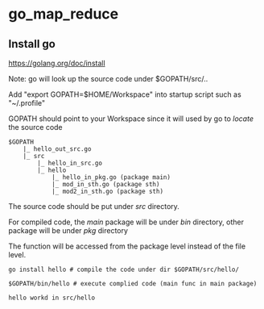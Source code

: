 # go_map_reduce

## Install go
https://golang.org/doc/install

Note:
go will look up the source code under $GOPATH/src/..

Add "export GOPATH=$HOME/Workspace" into startup script such as "~/.profile"

GOPATH should point to your Workspace since it will used by go to *locate* the source code

```
$GOPATH
	|_ hello_out_src.go
	|_ src
		|_ hello_in_src.go
		|_ hello
			|_ hello_in_pkg.go (package main)
			|_ mod_in_sth.go (package sth)
			|_ mod2_in_sth.go (package sth)
```

The source code should be put under *src* directory.

For compiled code, the *main* package will be under *bin* directory, other package will be under *pkg* directory

The function will be accessed from the package level instead of the file level.


```
go install hello # compile the code under dir $GOPATH/src/hello/

$GOPATH/bin/hello # execute complied code (main func in main package)

hello workd in src/hello
```
